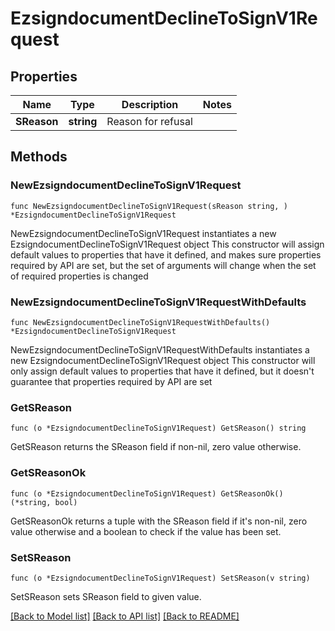 # EzsigndocumentDeclineToSignV1Request

## Properties

Name | Type | Description | Notes
------------ | ------------- | ------------- | -------------
**SReason** | **string** | Reason for refusal | 

## Methods

### NewEzsigndocumentDeclineToSignV1Request

`func NewEzsigndocumentDeclineToSignV1Request(sReason string, ) *EzsigndocumentDeclineToSignV1Request`

NewEzsigndocumentDeclineToSignV1Request instantiates a new EzsigndocumentDeclineToSignV1Request object
This constructor will assign default values to properties that have it defined,
and makes sure properties required by API are set, but the set of arguments
will change when the set of required properties is changed

### NewEzsigndocumentDeclineToSignV1RequestWithDefaults

`func NewEzsigndocumentDeclineToSignV1RequestWithDefaults() *EzsigndocumentDeclineToSignV1Request`

NewEzsigndocumentDeclineToSignV1RequestWithDefaults instantiates a new EzsigndocumentDeclineToSignV1Request object
This constructor will only assign default values to properties that have it defined,
but it doesn't guarantee that properties required by API are set

### GetSReason

`func (o *EzsigndocumentDeclineToSignV1Request) GetSReason() string`

GetSReason returns the SReason field if non-nil, zero value otherwise.

### GetSReasonOk

`func (o *EzsigndocumentDeclineToSignV1Request) GetSReasonOk() (*string, bool)`

GetSReasonOk returns a tuple with the SReason field if it's non-nil, zero value otherwise
and a boolean to check if the value has been set.

### SetSReason

`func (o *EzsigndocumentDeclineToSignV1Request) SetSReason(v string)`

SetSReason sets SReason field to given value.



[[Back to Model list]](../README.md#documentation-for-models) [[Back to API list]](../README.md#documentation-for-api-endpoints) [[Back to README]](../README.md)


